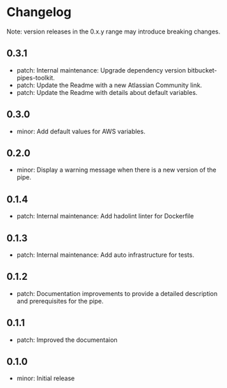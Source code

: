 # Changelog
Note: version releases in the 0.x.y range may introduce breaking changes.

## 0.3.1

- patch: Internal maintenance: Upgrade dependency version bitbucket-pipes-toolkit.
- patch: Update the Readme with a new Atlassian Community link.
- patch: Update the Readme with details about default variables.

## 0.3.0

- minor: Add default values for AWS variables.

## 0.2.0

- minor: Display a warning message when there is a new version of the pipe.

## 0.1.4

- patch: Internal maintenance: Add hadolint linter for Dockerfile

## 0.1.3

- patch: Internal maintenance: Add auto infrastructure for tests.

## 0.1.2

- patch: Documentation improvements to provide a detailed description and prerequisites for the pipe.

## 0.1.1

- patch: Improved the documentaion

## 0.1.0

- minor: Initial release

